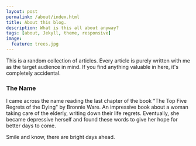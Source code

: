 ```yaml
---
layout: post
permalink: /about/index.html
title: About this blog. 
description: What is this all about anyway?
tags: [about, Jekyll, theme, responsive]
image:
  feature: trees.jpg
---
```


This is a random collection of articles.
Every article is purely written with me as the target audience in mind.
If you find anything valuable in here, it's completely accidental.

### The Name
I came across the name reading the last chapter of the book "The Top Five Regrets of the Dying" by Bronnie Ware.
An impressive book about a woman taking care of the elderly, writing down their life regrets.
Eventually, she became depressive herself and found these words to give her hope for better days to come.

Smile and know, there are bright days ahead.
